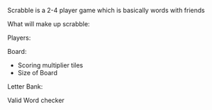 Scrabble is a 2-4 player game which is basically words with friends


What will make up scrabble:

Players:

Board:
- Scoring multiplier tiles
- Size of Board

Letter Bank:



Valid Word checker